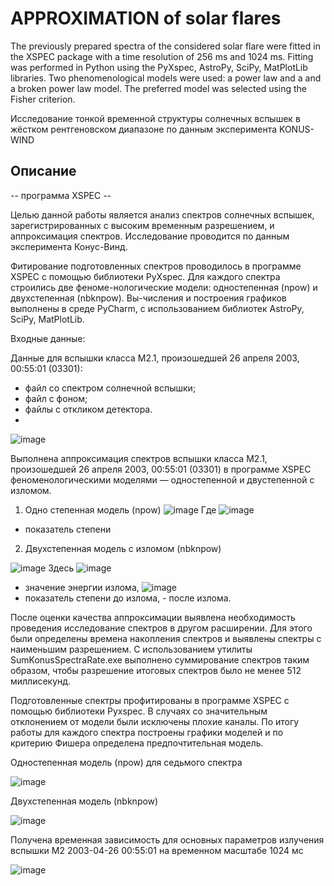 # APPROXIMATION of solar flares

The previously prepared spectra of the considered solar flare were fitted in the 
XSPEC package with a time resolution of 256 ms and 1024 ms. 
Fitting was performed in Python using the PyXspec, AstroPy, SciPy, MatPlotLib libraries. 
Two phenomenological models were used: a power law and a and a broken power law model. 
The preferred model was selected using the Fisher criterion. 

Исследование тонкой временной структуры солнечных вспышек в жёстком рентгеновском диапазоне по данным эксперимента KONUS-WIND



## Описание
-- программа XSPEC --

Целью данной работы является анализ спектров солнечных вспышек, зарегистрированных с высоким временным разрешением, и аппроксимация спектров. 
Исследование проводится по данным эксперимента Конус-Винд.

Фитирование подготовленных спектров проводилось в программе XSPEC с помощью библиотеки PyXspec. Для каждого спектра строились две феноме-нологические модели: одностепенная (npow) и двухстепенная (nbknpow). Вы-числения и построения графиков выполнены в среде PyCharm, с использованием библиотек AstroPy, SciPy, MatPlotLib.

Входные данные:

Данные для вспышки класса М2.1, произошедшей 26 апреля 2003, 
00:55:01 (03301):
-	файл со спектром солнечной вспышки;
-	файл с фоном;
-	файлы с откликом детектора.
-	
![image](https://user-images.githubusercontent.com/62285192/222533877-567b6300-5b33-400a-8e47-824508f0c7fd.png)


Выполнена аппроксимация спектров вспышки класса М2.1, произошедшей 26 апреля 2003, 00:55:01 (03301) в программе XSPEC феноменологическими моделями — одностепенной и двустепенной с изломом.
1.	Одно степенная модель (npow)
![image](https://user-images.githubusercontent.com/62285192/222535482-900b6888-8dbc-4002-b550-dd8026c1a884.png)
Где  ![image](https://user-images.githubusercontent.com/62285192/222535509-766bdf4f-7e03-4d21-8c4f-e90314ee926b.png)
 - показатель степени
2.	Двухстепенная модель с изломом (nbknpow) 

![image](https://user-images.githubusercontent.com/62285192/222535622-9899b911-6be6-4089-b391-4389f64d505c.png)
Здесь ![image](https://user-images.githubusercontent.com/62285192/222535536-917fd544-3fcc-4ea2-9529-73787c39162c.png)
  - значение энергии излома, 
 ![image](https://user-images.githubusercontent.com/62285192/222535571-142acd73-b886-4840-818e-6d17bc03d355.png)
 - показатель степени до излома,  - после излома.



После оценки качества аппроксимации выявлена необходимость проведения исследование спектров в другом расширении. Для этого были определены времена накопления спектров и выявлены спектры с наименьшим разрешением. 
С использованием утилиты SumKonusSpectraRate.exe выполнено суммирование спектров таким образом, чтобы разрешение итоговых спектров было не менее 512 миллисекунд.

Подготовленные спектры профитированы в программе XSPEC с помощью библиотеки Pyxspec. 
В случаях со значительным отклонением от модели были исключены плохие каналы.
По итогу работы для каждого спектра построены графики моделей и по критерию Фишера определена предпочтительная модель.

Одностепенная модель (npow) для седьмого спектра

![image](https://user-images.githubusercontent.com/62285192/222534393-eb21b661-6396-4a52-9be2-1e9255702615.png)


Двухстепенная модель (nbknpow) 

![image](https://user-images.githubusercontent.com/62285192/222534529-b8389de1-8c5c-40ba-a09d-b8cbcdb2262b.png)


Получена временная зависимость для основных параметров излучения вспышки М2 2003-04-26 00:55:01 на временном масштабе 1024 мс

![image](https://user-images.githubusercontent.com/62285192/222534819-d5c05583-8a78-4c3d-bef4-616996c4f9ec.png)



